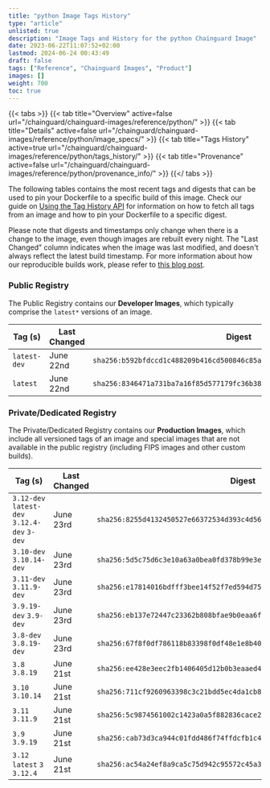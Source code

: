 ```yaml
---
title: "python Image Tags History"
type: "article"
unlisted: true
description: "Image Tags and History for the python Chainguard Image"
date: 2023-06-22T11:07:52+02:00
lastmod: 2024-06-24 00:43:49
draft: false
tags: ["Reference", "Chainguard Images", "Product"]
images: []
weight: 700
toc: true
---
```


{{< tabs >}}
{{< tab title="Overview" active=false url="/chainguard/chainguard-images/reference/python/" >}}
{{< tab title="Details" active=false url="/chainguard/chainguard-images/reference/python/image_specs/" >}}
{{< tab title="Tags History" active=true url="/chainguard/chainguard-images/reference/python/tags_history/" >}}
{{< tab title="Provenance" active=false url="/chainguard/chainguard-images/reference/python/provenance_info/" >}}
{{</ tabs >}}

The following tables contains the most recent tags and digests that can be used to pin your Dockerfile to a specific build of this image. Check our guide on [Using the Tag History API](/chainguard/chainguard-images/using-the-tag-history-api/) for information on how to fetch all tags from an image and how to pin your Dockerfile to a specific digest.

Please note that digests and timestamps only change when there is a change to the image, even though images are rebuilt every night. The "Last Changed" column indicates when the image was last modified, and doesn't always reflect the latest build timestamp. For more information about how our reproducible builds work, please refer to [this blog post](https://www.chainguard.dev/unchained/reproducing-chainguards-reproducible-image-builds).

### Public Registry
The Public Registry contains our **Developer Images**, which typically comprise the `latest*` versions of an image.

| Tag (s)       | Last Changed | Digest                                                                    |
|---------------|--------------|---------------------------------------------------------------------------|
|  `latest-dev` | June 22nd    | `sha256:b592bfdccd1c488209b416cd500846c85ae5b4d01a69a33e256161579716bd93` |
|  `latest`     | June 22nd    | `sha256:8346471a731ba7a16f85d577179fc36b384b73edec8f323e97c94844881c7244` |


### Private/Dedicated Registry
The Private/Dedicated Registry contains our **Production Images**, which include all versioned tags of an image and special images that are not available in the public registry (including FIPS images and other custom builds).

| Tag (s)                                       | Last Changed | Digest                                                                    |
|-----------------------------------------------|--------------|---------------------------------------------------------------------------|
|  `3.12-dev` `latest-dev` `3.12.4-dev` `3-dev` | June 23rd    | `sha256:8255d4132450527e66372534d393c4d560971ca955f0cc3cb1d5e4ba61eaad72` |
|  `3.10-dev` `3.10.14-dev`                     | June 23rd    | `sha256:5d5c75d6c3e10a63a0bea0fd378b99e3e79387b4e20433f7cffc34a4a4de10f2` |
|  `3.11-dev` `3.11.9-dev`                      | June 23rd    | `sha256:e17814016bdfff3bee14f52f7ed594d759cf4eecf2e5a88a51a7a82baf37674d` |
|  `3.9.19-dev` `3.9-dev`                       | June 23rd    | `sha256:eb137e72447c23362b808bfae9b0eaa6fb0664d5f1c7c800c3c7786b4b2aaee7` |
|  `3.8-dev` `3.8.19-dev`                       | June 23rd    | `sha256:67f8f0df786118b83398f0df48e1e8b409c06ff01dceb32c3fe739016403e8e2` |
|  `3.8` `3.8.19`                               | June 21st    | `sha256:ee428e3eec2fb1406405d12b0b3eaaed4eb61eac9a57e6a9794f4ce57d7fb96f` |
|  `3.10` `3.10.14`                             | June 21st    | `sha256:711cf9260963398c3c21bdd5ec4da1cb84c8e7dfa975b56ee6fcddd3d677ae8c` |
|  `3.11` `3.11.9`                              | June 21st    | `sha256:5c9874561002c1423a0a5f882836cace2aa35533f6d5f3c10aaec8d9806b3730` |
|  `3.9` `3.9.19`                               | June 21st    | `sha256:cab73d3ca944c01fdd486f74ffdcfb1c44a287b61cd45b956218b6d1080adf93` |
|  `3.12` `latest` `3` `3.12.4`                 | June 21st    | `sha256:ac54a24ef8a9ca5c75d942c95572c45a377653cb48d3369d0821abfe1a33e1aa` |

